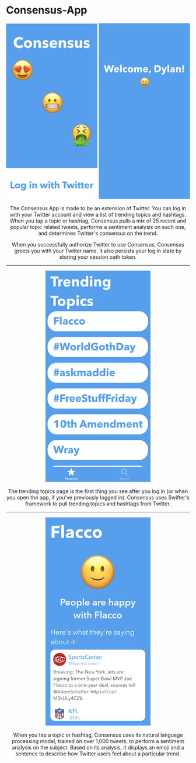 # Consensus-App

<p align="center">
<img src="https://github.com/drkuster/Consensus-App/blob/master/Consensus_Screenshots/WelcomeScreen.png?raw=true">
</p>

<p align="center">
The Consensus App is made to be an extension of Twitter. You can log in with your Twitter account and view a list of trending topics and hashtags. When you tap a topic or hashtag, Consensus pulls a mix of 25 recent and popular topic related tweets, performs a sentiment analysis on each one, and determines Twitter's consensus on the trend. 
</p>

<p align="center">
When you successfully authorize Twitter to use Consensus, Consensus greets you with your Twitter name. It also persists your log in state by storing your session oath token.
</p>

--------------------------------------------------------------------------------------------------------------------------------------------

<p align="center">
  <img src="https://github.com/drkuster/Consensus-App/blob/master/Consensus_Screenshots/IMG_3774.PNG?raw=true">
</p>

<p align="center">
The trending topics page is the first thing you see after you log in (or when you open the app, if you've previously logged in). Consensus uses Swifter's framework to pull trending topics and hashtags from Twitter.
</p>

--------------------------------------------------------------------------------------------------------------------------------------------

<p align="center">
  <img src="https://github.com/drkuster/Consensus-App/blob/master/Consensus_Screenshots/IMG_3776.PNG?raw=true">
</p>

<p align="center">
When you tap a topic or hashtag, Consensus uses its natural language processing model, trained on over 1,000 tweets, to perform a sentiment analysis on the subject. Based on its analysis, it displays an emoji and a sentence to describe how Twitter users feel about a particular trend.
</p>


